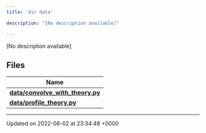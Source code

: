 ```yaml
---
title: 'dir data'

description: "[No description available]"

---
```







[No description available]

## Files

| Name           |
| -------------- |
| **[data/convolve_with_theory.py](/documentation/code/gambit_sphinx/files/convolve__with__theory_8py/#file-convolve-with-theory.py)**  |
| **[data/profile_theory.py](/documentation/code/gambit_sphinx/files/profile__theory_8py/#file-profile-theory.py)**  |






-------------------------------

Updated on 2022-08-02 at 23:34:48 +0000
